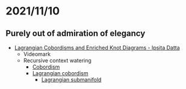 # 2021/11/10
## Purely out of admiration of elegancy
- [Lagrangian Cobordisms and Enriched Knot Diagrams - Ipsita Datta](https://www.youtube.com/watch?v=kl2mOZKnqBU)
  - Videomark
  - Recursive context watering
    - [Cobordism](https://en.wikipedia.org/wiki/Cobordism)
    - [Lagrangian cobordism](https://ncatlab.org/nlab/show/Lagrangian+cobordism)
      - [Lagrangian submanifold](https://ncatlab.org/nlab/show/lagrangian+submanifold)